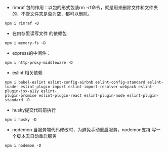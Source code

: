 - rimraf 包的作用：以包的形式包装rm -rf命令，就是用来删除文件和文件夹的，不管文件夹是否为空，都可以删除。
```
npm i rimraf -D
```
- 在内存里读写文件 的依赖包
```
npm i memory-fs -D
```
-  express的中间件：
```
npm i http-proxy-middleware -D
```
- eslint 相关依赖
```
npm i babel-eslint eslint-config-airbnb eslint-config-standard eslint-loader eslint-plugin-import eslint-import-resolver-webpack eslint-plugin-jsx-a11y eslint-
plugin-promise eslint-plugin-react eslint-plugin-node eslint-plugin-standard -D
```
- husky提交代码前执行
```
npm i husky -D
```
- nodemon 当服务端代码修改时，为避免手动重启服务，nodemon支持 写一个脚本去自动重启服务
```
npm i nodemon -D
```
